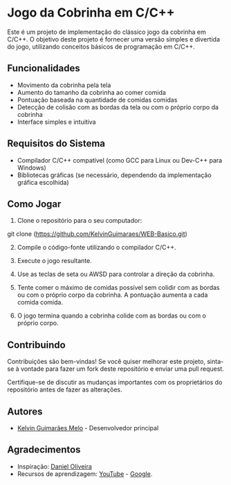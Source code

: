 # Jogo da Cobrinha em C/C++

Este é um projeto de implementação do clássico jogo da cobrinha em C/C++. O objetivo deste projeto é fornecer uma versão simples e divertida do jogo, utilizando conceitos básicos de programação em C/C++.

## Funcionalidades

- Movimento da cobrinha pela tela
- Aumento do tamanho da cobrinha ao comer comida
- Pontuação baseada na quantidade de comidas comidas
- Detecção de colisão com as bordas da tela ou com o próprio corpo da cobrinha
- Interface simples e intuitiva

## Requisitos do Sistema

- Compilador C/C++ compatível (como GCC para Linux ou Dev-C++ para Windows)
- Bibliotecas gráficas (se necessário, dependendo da implementação gráfica escolhida)

## Como Jogar

1. Clone o repositório para o seu computador:

git clone (https://github.com/KelvinGuimaraes/WEB-Basico.git)

2. Compile o código-fonte utilizando o compilador C/C++.

3. Execute o jogo resultante.
4. Use as teclas de seta ou AWSD para controlar a direção da cobrinha.
5. Tente comer o máximo de comidas possível sem colidir com as bordas ou com o próprio corpo da cobrinha. A pontuação aumenta a cada comida comida.
7. O jogo termina quando a cobrinha colide com as bordas ou com o próprio corpo.

## Contribuindo

Contribuições são bem-vindas! Se você quiser melhorar este projeto, sinta-se à vontade para fazer um fork deste repositório e enviar uma pull request.

Certifique-se de discutir as mudanças importantes com os proprietários do repositório antes de fazer as alterações.

## Autores

- [Kelvin Guimarães Melo](https://github.com/KelvinGuimaraes/) - Desenvolvedor principal

## Agradecimentos

- Inspiração: [Daniel Oliveira](https://github.com/Daniel-Oliveira-1405)
- Recursos de aprendizagem: [YouTube](https://www.youtube.com/) - [Google](https://www.google.com.br/).

